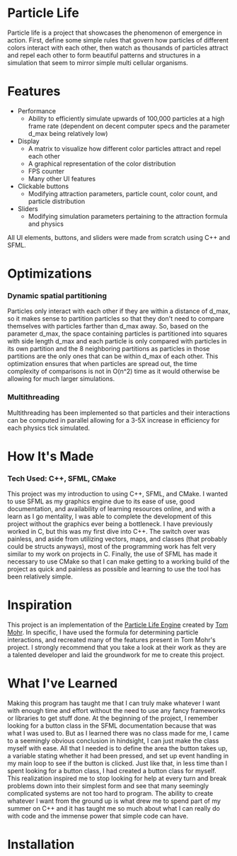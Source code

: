 # Particle Life

Particle life is a project that showcases the phenomenon of emergence in action. First, define some simple rules that govern how particles of different colors interact with each other, then watch as thousands of particles attract and repel each other to form beautiful patterns and structures in a simulation that seem to mirror simple multi cellular organisms. 

# Features 

- Performance
  - Ability to efficiently simulate upwards of 100,000 particles at a high frame rate (dependent on decent computer specs and the parameter d_max being relatively low)
- Display
  - A matrix to visualize how different color particles attract and repel each other
  - A graphical representation of the color distribution
  - FPS counter
  - Many other UI features
- Clickable buttons 
  - Modifying attraction parameters, particle count, color count, and particle distribution
- Sliders
  - Modifying simulation parameters pertaining to the attraction formula and physics
 
All UI elements, buttons, and sliders were made from scratch using C++ and SFML.

# Optimizations

### Dynamic spatial partitioning 

Particles only interact with each other if they are within a distance of d_max, so it makes sense to partition particles so that they don't need to compare themselves with particles farther than d_max away. So, based on the parameter d_max, the space containing particles is partitioned into squares with side length d_max and each particle is only compared with particles in its own partition and the 8 neighboring partitions as particles in those partitions are the only ones that can be within d_max of each other. 
This optimization ensures that when particles are spread out, the time complexity of comparisons is not in O(n^2) time as it would otherwise be allowing for much larger simulations.

### Multithreading

Multithreading has been implemented so that particles and their interactions can be computed in parallel allowing for a 3-5X increase in efficiency for each physics tick simulated.

### 
# How It's Made

### Tech Used: C++, SFML, CMake

This project was my introduction to using C++, SFML, and CMake. I wanted to use SFML as my graphics engine due to its ease of use, good documentation, and availability of learning resources online, and with a learn as I go mentality, I was able to complete the development of this project without the graphics ever being a bottleneck. I have previously worked in C, but this was my first dive into C++. The switch over was painless, and aside from utilizing vectors, maps, and classes (that probably could be structs anyways), most of the programming work has felt very similar to my work on projects in C. Finally, the use of SFML has made it necessary to use CMake so that I can make getting to a working build of the project as quick and painless as possible and learning to use the tool has been relatively simple.

# Inspiration

This project is an implementation of the [Particle Life Engine](https://particle-life.com/) created by [Tom Mohr](https://www.youtube.com/@tom-mohr). In specific, I have used the formula for determining particle interactions, and recreated many of the features present in Tom Mohr's project. I strongly recommend that you take a look at their work as they are a talented developer and laid the groundwork for me to create this project.

# What I've Learned

Making this program has taught me that I can truly make whatever I want with enough time and effort without the need to use any fancy frameworks or libraries to get stuff done. At the beginning of the project, I remember looking for a button class in the SFML documentation because that was what I was used to. But as I learned there was no class made for me, I came to a seemingly obvious conclusion in hindsight, I can just make the class myself with ease. All that I needed is to define the area the button takes up, a variable stating whether it had been pressed, and set up event handling in my main loop to see if the button is clicked. Just like that, in less time than I spent looking for a button class, I had created a button class for myself. This realization inspired me to stop looking for help at every turn and break problems down into their simplest form and see that many seemingly complicated systems are not too hard to program. The ability to create whatever I want from the ground up is what drew me to spend part of my summer on C++ and it has taught me so much about what I can really do with code and the immense power that simple code can have.

# Installation
